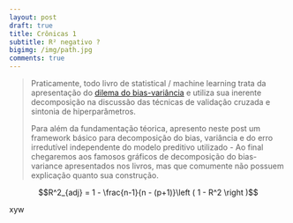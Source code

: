 ```yaml
---
layout: post
draft: true
title: Crônicas 1
subtitle: R² negativo ?
bigimg: /img/path.jpg
comments: true
---
```


> Praticamente, todo livro de statistical / machine learning trata da apresentação do [dilema do bias-variância](https://en.wikipedia.org/wiki/Bias%E2%80%93variance_tradeoff) e utiliza sua inerente decomposição na discussão das técnicas de validação cruzada e sintonia de hiperparâmetros. 
> 
> Para além da fundamentação téorica, apresento neste post um framework básico para decomposição do bias, variância e do erro irredutível independente do modelo preditivo utilizado - Ao final chegaremos aos famosos gráficos de decomposição do bias-variance apresentados nos livros, mas que comumente não possuem explicação quanto sua construção.

$$R^2_{adj} = 1 - \frac{n-1}{n - (p+1)}\left ( 1 - R^2 \right )$$

xyw
